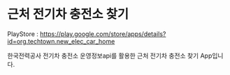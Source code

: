 # 근처 전기차 충전소 찾기

PlayStore : https://play.google.com/store/apps/details?id=org.techtown.new_elec_car_home

한국전력공사 전기차 충전소 운영정보api를 활용한 근처 전기차 충전소 찾기 App입니다. 
